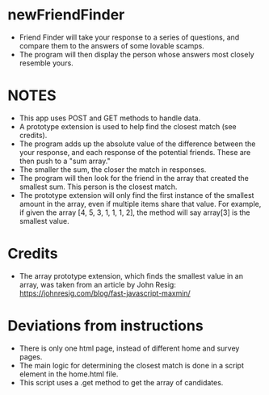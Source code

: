 # newFriendFinder

* Friend Finder will take your response to a series of questions, and compare them to the answers of some lovable scamps. 
* The program will then display the person whose answers most closely resemble yours.

# NOTES

* This app uses POST and GET methods to handle data. 
* A prototype extension is used to help find the closest match (see credits).
* The program adds up the absolute value of the difference between the your response, 
and each response of the potential friends. These are then push to a "sum array."
* The smaller the sum, the closer the match in responses.
* The program will then look for the friend in the array that created the smallest sum.
This person is the closest match. 
* The prototype extension will only find the first instance of the smallest amount
in the array, even if multiple items share that value. For example, if given the
array [4, 5, 3, 1, 1, 1, 2], the method will say array[3] is the smallest value.

# Credits

* The array prototype extension, which finds the smallest value in an array,
was taken from an article by John Resig: https://johnresig.com/blog/fast-javascript-maxmin/ 

# Deviations from instructions

* There is only one html page, instead of different home and survey pages.
* The main logic for determining the closest match is done in a script element in the home.html file.
* This script uses a .get method to get the array of candidates.